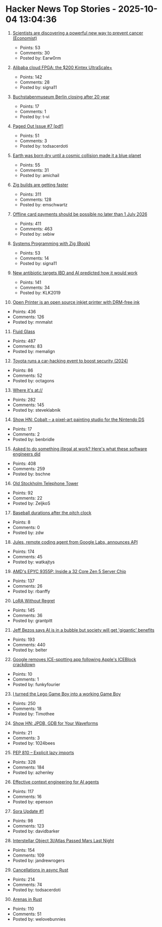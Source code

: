 # Hacker News Top Stories - 2025-10-04 13:04:36

1. [Scientists are discovering a powerful new way to prevent cancer (Economist)](https://www.economist.com/science-and-technology/2025/09/02/scientists-are-discovering-a-powerful-new-way-to-prevent-cancer)
   - Points: 53
   - Comments: 30
   - Posted by: Earw0rm

2. [Alibaba cloud FPGA: the $200 Kintex UltraScale+](https://essenceia.github.io/projects/alibaba_cloud_fpga/)
   - Points: 142
   - Comments: 28
   - Posted by: signa11

3. [Buchstabenmuseum Berlin closing after 20 year](https://www.buchstabenmuseum.de/en/)
   - Points: 17
   - Comments: 1
   - Posted by: t-vi

4. [Paged Out Issue #7 [pdf]](https://pagedout.institute/download/PagedOut_007.pdf)
   - Points: 51
   - Comments: 3
   - Posted by: todsacerdoti

5. [Earth was born dry until a cosmic collision made it a blue planet](https://www.sciencedaily.com/releases/2025/09/250928095654.htm)
   - Points: 55
   - Comments: 31
   - Posted by: amichail

6. [Zig builds are getting faster](https://mitchellh.com/writing/zig-builds-getting-faster)
   - Points: 311
   - Comments: 128
   - Posted by: emschwartz

7. [Offline card payments should be possible no later than 1 July 2026](https://www.riksbank.se/en-gb/press-and-published/notices-and-press-releases/press-releases/2025/offline-card-payments-should-be-possible-no-later-than-1-july-2026/)
   - Points: 411
   - Comments: 463
   - Posted by: sebiw

8. [Systems Programming with Zig (Book)](https://www.manning.com/books/systems-programming-with-zig)
   - Points: 53
   - Comments: 14
   - Posted by: signa11

9. [New antibiotic targets IBD and AI predicted how it would work](https://healthsci.mcmaster.ca/new-antibiotic-targets-ibd-and-ai-predicted-how-it-would-work-before-scientists-could-prove-it/)
   - Points: 141
   - Comments: 34
   - Posted by: KLK2019

10. [Open Printer is an open source inkjet printer with DRM-free ink](https://www.notebookcheck.net/Open-Printer-is-an-open-source-inkjet-printer-with-DRM-free-ink-and-roll-paper-support.1126929.0.html)
   - Points: 436
   - Comments: 126
   - Posted by: mnmalst

11. [Fluid Glass](https://chiuhans111.github.io/fluidglass/)
   - Points: 487
   - Comments: 83
   - Posted by: memalign

12. [Toyota runs a car-hacking event to boost security (2024)](https://toyotatimes.jp/en/spotlights/1061.html)
   - Points: 86
   - Comments: 52
   - Posted by: octagons

13. [Where it's at://](https://overreacted.io/where-its-at/)
   - Points: 282
   - Comments: 145
   - Posted by: steveklabnik

14. [Show HN: Cobalt – a pixel-art painting studio for the Nintendo DS](https://benbridle.com/projects/cobalt.html)
   - Points: 17
   - Comments: 2
   - Posted by: benbridle

15. [Asked to do something illegal at work? Here's what these software engineers did](https://blog.pragmaticengineer.com/asked-to-do-something-illegal-at-work/)
   - Points: 408
   - Comments: 259
   - Posted by: bschne

16. [Old Stockholm Telephone Tower](https://en.wikipedia.org/wiki/Old_Stockholm_telephone_tower)
   - Points: 92
   - Comments: 22
   - Posted by: ZeljkoS

17. [Baseball durations after the pitch clock](https://leancrew.com/all-this/2025/09/baseball-durations-after-the-pitch-clock/)
   - Points: 8
   - Comments: 0
   - Posted by: zdw

18. [Jules, remote coding agent from Google Labs, announces API](https://jules.google/docs/changelog/)
   - Points: 174
   - Comments: 45
   - Posted by: watkajtys

19. [AMD's EPYC 9355P: Inside a 32 Core Zen 5 Server Chip](https://chipsandcheese.com/p/amds-epyc-9355p-inside-a-32-core)
   - Points: 137
   - Comments: 26
   - Posted by: rbanffy

20. [LoRA Without Regret](https://thinkingmachines.ai/blog/lora/)
   - Points: 145
   - Comments: 36
   - Posted by: grantpitt

21. [Jeff Bezos says AI is in a bubble but society will get 'gigantic' benefits](https://www.cnbc.com/2025/10/03/jeff-bezos-ai-in-an-industrial-bubble-but-society-to-benefit.html)
   - Points: 193
   - Comments: 440
   - Posted by: belter

22. [Google removes ICE-spotting app following Apple's ICEBlock crackdown](https://www.theverge.com/news/791533/google-apple-ice-tracking-app-store-red-dot-iceblock)
   - Points: 10
   - Comments: 1
   - Posted by: funkyfourier

23. [I turned the Lego Game Boy into a working Game Boy](https://blog.nataliethenerd.com/i-turned-the-lego-game-boy-into-a-working-game-boy-part-1/)
   - Points: 250
   - Comments: 18
   - Posted by: Timothee

24. [Show HN: JPDB, GDB for Your Waveforms](https://github.com/1024bees/dang)
   - Points: 21
   - Comments: 3
   - Posted by: 1024bees

25. [PEP 810 – Explicit lazy imports](https://pep-previews--4622.org.readthedocs.build/pep-0810/)
   - Points: 328
   - Comments: 184
   - Posted by: azhenley

26. [Effective context engineering for AI agents](https://www.anthropic.com/engineering/effective-context-engineering-for-ai-agents)
   - Points: 117
   - Comments: 16
   - Posted by: epenson

27. [Sora Update #1](https://blog.samaltman.com/sora-update-number-1)
   - Points: 98
   - Comments: 123
   - Posted by: davidbarker

28. [Interstellar Object 3I/Atlas Passed Mars Last Night](https://earthsky.org/space/new-interstellar-object-candidate-heading-toward-the-sun-a11pl3z/)
   - Points: 154
   - Comments: 109
   - Posted by: jandrewrogers

29. [Cancellations in async Rust](https://sunshowers.io/posts/cancelling-async-rust/)
   - Points: 214
   - Comments: 74
   - Posted by: todsacerdoti

30. [Arenas in Rust](https://russellw.github.io/arenas)
   - Points: 110
   - Comments: 51
   - Posted by: welovebunnies

